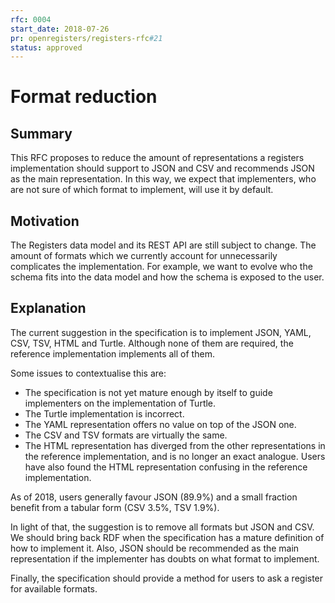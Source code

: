 ```yaml
---
rfc: 0004
start_date: 2018-07-26
pr: openregisters/registers-rfc#21
status: approved
---
```


# Format reduction

## Summary

This RFC proposes to reduce the amount of representations a registers
implementation should support to JSON and CSV and recommends JSON as the main
representation. In this way, we expect that implementers, who are not sure of
which format to implement, will use it by default.

## Motivation

The Registers data model and its REST API are still subject to change. The
amount of formats which we currently account for unnecessarily complicates the
implementation. For example, we want to evolve who the schema fits into the
data model and how the schema is exposed to the user.


## Explanation

The current suggestion in the specification is to implement JSON, YAML, CSV,
TSV, HTML and Turtle. Although none of them are required, the reference
implementation implements all of them.

Some issues to contextualise this are:

* The specification is not yet mature enough by itself to guide implementers on
  the implementation of Turtle.
* The Turtle implementation is incorrect.
* The YAML representation offers no value on top of the JSON one.
* The CSV and TSV formats are virtually the same.
* The HTML representation has diverged from the other representations in the
  reference implementation, and is no longer an exact analogue. Users have
  also found the HTML representation confusing in the reference
  implementation.

As of 2018, users generally favour JSON (89.9%) and a small fraction benefit
from a tabular form (CSV 3.5%, TSV 1.9%).

In light of that, the suggestion is to remove all formats but JSON and CSV.
We should bring back RDF when the specification has a mature definition of how to
implement it. Also, JSON should be recommended as the main representation if
the implementer has doubts on what format to implement.

Finally, the specification should provide a method for users to ask a register
for available formats.
